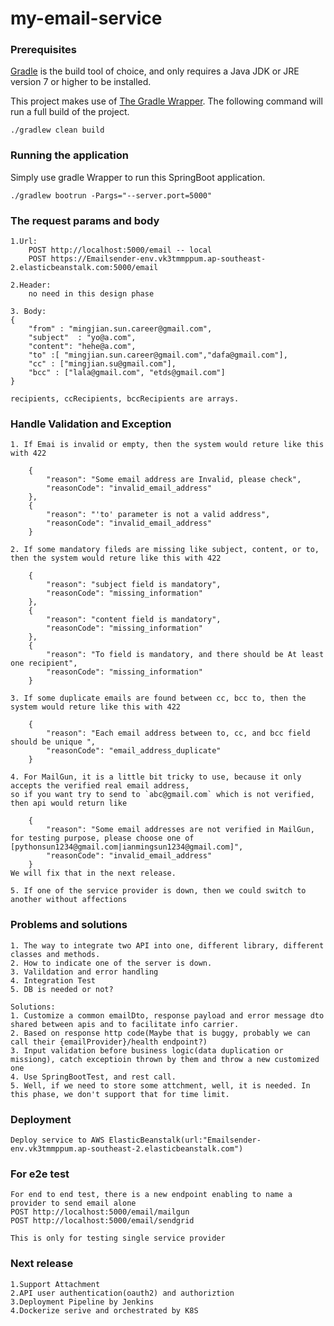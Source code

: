 # my-email-service

### Prerequisites

[Gradle](https://gradle.org/) is the build tool of choice, and only requires a Java JDK or JRE version 7 
or higher to be installed. 

This project makes use of [The Gradle Wrapper](https://docs.gradle.org/current/userguide/gradle_wrapper.html). The
following command will run a full build of the project.

    ./gradlew clean build


### Running the application

Simply use gradle Wrapper to run this SpringBoot application. 
    
    ./gradlew bootrun -Pargs="--server.port=5000"
    
### The request params and body
    1.Url:
        POST http://localhost:5000/email -- local
        POST https://Emailsender-env.vk3tmmppum.ap-southeast-2.elasticbeanstalk.com:5000/email
     
    2.Header: 
        no need in this design phase
        
    3. Body:
    {
        "from" : "mingjian.sun.career@gmail.com",
        "subject"  : "yo@a.com",
        "content": "hehe@a.com",
        "to" :[ "mingjian.sun.career@gmail.com","dafa@gmail.com"],
        "cc" : ["mingjian.su@gmail.com"],
        "bcc" : ["lala@gmail.com", "etds@gmail.com"]
    }
    
    recipients, ccRecipients, bccRecipients are arrays.
    
### Handle Validation and Exception
    
    1. If Emai is invalid or empty, then the system would reture like this with 422
    
        {
            "reason": "Some email address are Invalid, please check",
            "reasonCode": "invalid_email_address"
        },
        {
            "reason": "'to' parameter is not a valid address",
            "reasonCode": "invalid_email_address"
        }
    
    2. If some mandatory fileds are missing like subject, content, or to, then the system would reture like this with 422

        {
            "reason": "subject field is mandatory",
            "reasonCode": "missing_information"
        },
        {
            "reason": "content field is mandatory",
            "reasonCode": "missing_information"
        },
        {
            "reason": "To field is mandatory, and there should be At least one recipient",
            "reasonCode": "missing_information"
        }
        
    3. If some duplicate emails are found between cc, bcc to, then the system would reture like this with 422
        
        {
            "reason": "Each email address between to, cc, and bcc field should be unique ",
            "reasonCode": "email_address_duplicate"
        }
        
    4. For MailGun, it is a little bit tricky to use, because it only accepts the verified real email address,
    so if you want try to send to `abc@gmail.com` which is not verified, then api would return like 
        
        {
            "reason": "Some email addresses are not verified in MailGun, for testing purpose, please choose one of [pythonsun1234@gmail.com|ianmingsun1234@gmail.com]",
            "reasonCode": "invalid_email_address"
        }
    We will fix that in the next release.
    
    5. If one of the service provider is down, then we could switch to another without affections

### Problems and solutions

    1. The way to integrate two API into one, different library, different classes and methods.
    2. How to indicate one of the server is down.
    3. Valildation and error handling
    4. Integration Test
    5. DB is needed or not?
    
    Solutions:
    1. Customize a common emailDto, response payload and error message dto shared between apis and to facilitate info carrier.
    2. Based on response http code(Maybe that is buggy, probably we can call their {emailProvider}/health endpoint?)
    3. Input validation before business logic(data duplication or missiong), catch exceptioin thrown by them and throw a new customized one
    4. Use SpringBootTest, and rest call. 
    5. Well, if we need to store some attchment, well, it is needed. In this phase, we don't support that for time limit.

### Deployment

    Deploy service to AWS ElasticBeanstalk(url:"Emailsender-env.vk3tmmppum.ap-southeast-2.elasticbeanstalk.com")

### For e2e test
    For end to end test, there is a new endpoint enabling to name a provider to send email alone
    POST http://localhost:5000/email/mailgun
    POST http://localhost:5000/email/sendgrid
    
    This is only for testing single service provider
    
### Next release
    1.Support Attachment
    2.API user authentication(oauth2) and authoriztion
    3.Deployment Pipeline by Jenkins
    4.Dockerize serive and orchestrated by K8S